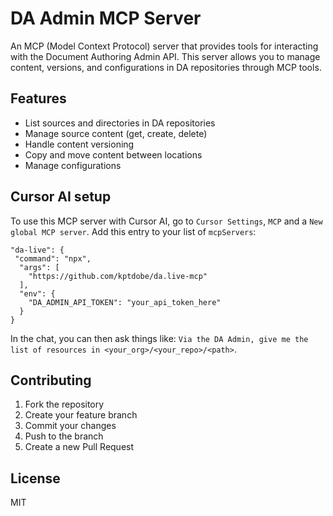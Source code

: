 # DA Admin MCP Server

An MCP (Model Context Protocol) server that provides tools for interacting with the Document Authoring Admin API. This server allows you to manage content, versions, and configurations in DA repositories through MCP tools.

## Features

- List sources and directories in DA repositories
- Manage source content (get, create, delete)
- Handle content versioning
- Copy and move content between locations
- Manage configurations

## Cursor AI setup

To use this MCP server with Cursor AI, go to `Cursor Settings`, `MCP` and a `New global MCP server`. Add this entry to your list of `mcpServers`:

```
"da-live": {
 "command": "npx",
  "args": [
    "https://github.com/kptdobe/da.live-mcp"
  ],
  "env": {
    "DA_ADMIN_API_TOKEN": "your_api_token_here"
  }
}
```

In the chat, you can then ask things like: `Via the DA Admin, give me the list of resources in <your_org>/<your_repo>/<path>`.

## Contributing

1. Fork the repository
2. Create your feature branch
3. Commit your changes
4. Push to the branch
5. Create a new Pull Request

## License

MIT
